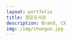 ```yaml
---
layout: portfolio
title: 청운도서관
description: Brand, CX
img: /img/chungun.jpg
---
```


<div class="img_row">
	<img class="col three" src="{{ site.baseurl }}/img/chungun/01.jpg" alt="" title="chungun01"/>
</div>

<br/>

<div class="img_row">
	<img class="col three" src="{{ site.baseurl }}/img/chungun/02.jpg" alt="" title="chungun02"/>
</div>

<br/>

<div class="img_row">
	<img class="col three" src="{{ site.baseurl }}/img/chungun/03.jpg" alt="" title="chungun03"/>
</div>

<br/><br/><br/><br/><br/><br/><br/>

